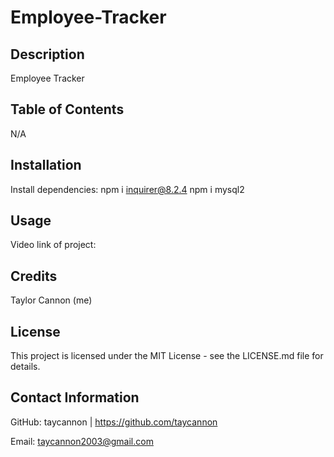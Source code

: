 # Employee-Tracker

## Description
Employee Tracker

## Table of Contents
N/A

## Installation
Install dependencies: npm i inquirer@8.2.4
npm i mysql2

## Usage

Video link of project: 
## Credits
Taylor Cannon (me)

## License
This project is licensed under the MIT License - see the LICENSE.md file for details.

## Contact Information
GitHub: taycannon | https://github.com/taycannon

Email: taycannon2003@gmail.com
